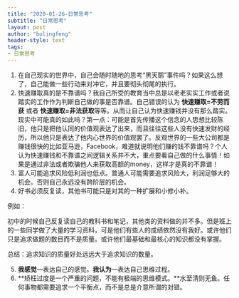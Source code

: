 ```yaml
---
title: "2020-01-26-日常思考"
subtitle: "日常思考"
layout: post
author: "bulingfeng"
header-style: text
tags:
- 日常思考
---
```


1. 在自己现实的世界中，自己会随时随地的思考“黑天鹅”事件吗？如果这么想了，自己能做一些行动来对冲它，并且要彻头彻尾的执行。
2. 快速赚取真的是不靠谱吗？我自己所受的教育当中总是以老老实实工作或者说踏实的工作作为判断自己做的事是否靠谱。自己错误的认为 **快速赚取=不劳而获** 或者 **快速赚取=非法获取**等等。从而让自己认为快速赚钱并没有那么踏实。现实中可能真的如此吗？第一点：可能是首先传播这个信念的人思想比较陈旧，他只是把他认同的价值观表达了出来，而且往往这些人没有快速发财的经历，所以他只是表达了他内心世界的价值观罢了。反观世界的一些大公司都是赚钱很快的比如亚马逊，Facebook，难道就说明他们赚的钱不靠谱吗？个人认为快速赚钱和不靠谱之间逻辑关系并不大，重点要看自己做的什么事情！如果是通过非法或者欺骗他人来获取高额的money，这样才是真的不靠谱！
2. 富人可能追求风险低利润也低点。普通人可能需要追求风险大，利润足够大的机会。否则自己永远没有跨阶层的机会。
4. 好书必须反复读，其他书可能只是对其的一种扩展和小修小补。

例如：

初中的时候自己反复读自己的教科书和笔记，其他类的资料做的并不多。但是班上的一些同学做了大量的学习资料，可是他们有些人的成绩依然没有我好。或许他们只是追求做题的数目而不是质量。或许他们最基础和最核心的知识都没有掌握。

总结：追求知识的质量好处远远大于追求知识的数量。

5. **我感觉**—表达自己的感觉。**我认为**—表达自己思维过程。
6. **矫枉过度是一个严重的问题，不能有极端的思维模式。**水至清则无鱼。任何事物都需要追求一个平衡点，而不是总是介意所谓的对错。